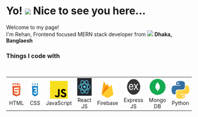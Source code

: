 <h1>Yo! <img src="https://emojis.slackmojis.com/emojis/images/1531849430/4246/blob-sunglasses.gif?1531849430" width="30"/> Nice to see you here...</h1>




<p>Welcome to my page! </br> 
I'm Rehan, Frontend focused MERN stack developer from <img src="https://encrypted-tbn0.gstatic.com/images?q=tbn:ANd9GcSYAwYtdcdA5Pspya6E1090ETJw1OggRfMiIQ&s" width="13"/> <b>Dhaka, Banglaesh </b>

<h3>Things I code with</h3>
<br>
<table>
  <tr>
    <td align="center" width="96">
      <a href="#macropower-tech">
        <img src="./images/HTML.png" width="48" height="48" alt="Python" />
      </a>
      <br>HTML
    </td>
    <td align="center" width="96">
      <a href="#macropower-tech">
        <img src="./images/CSS.png" width="48" height="48" alt="Python" />
      </a>
      <br>CSS
    </td>
    <td align="center" width="96">
      <a href="#macropower-tech">
        <img src="./images/JS.png" width="48" height="48" alt="Python" />
      </a>
      <br>JavaScript
    </td>
    <td align="center" width="96">
      <a href="#macropower-tech">
        <img src="./images/react.png" width="48" height="48" alt="Python" />
      </a>
      <br>React JS
    </td>
    <td align="center" width="96">
      <a href="#macropower-tech">
        <img src="./images/firebase.png" width="48" height="48" alt="Python" />
      </a>
      <br>Firebase
    </td>
    <td align="center" width="96">
      <a href="#macropower-tech">
        <img src="./images/express.png" width="48" height="48" alt="Python" />
      </a>
      <br>Express JS 
    </td>
    <td align="center" width="96">
      <a href="#macropower-tech">
        <img src="./images/mongodb.png" width="48" height="48" alt="Python" />
      </a>
      <br>Mongo DB
    </td>
    <td align="center" width="96">
      <a href="#macropower-tech">
        <img src="./images/python.png" width="48" height="48" alt="Python" />
      </a>
      <br>Python
    </td>
  </tr>
</table>